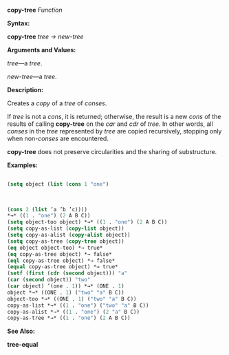 **copy-tree** *Function* 



**Syntax:** 



**copy-tree** *tree → new-tree* 



**Arguments and Values:** 



*tree*—a *tree*. 



*new-tree*—a *tree*. 



**Description:** 



Creates a *copy* of a *tree* of *conses*. 



If *tree* is not a *cons*, it is returned; otherwise, the result is a new *cons* of the results of calling **copy-tree** on the *car* and *cdr* of *tree*. In other words, all *conses* in the *tree* represented by *tree* are copied recursively, stopping only when non-*conses* are encountered. 



**copy-tree** does not preserve circularities and the sharing of substructure. 



**Examples:**
```lisp
 
(setq object (list (cons 1 "one") 

 
 
(cons 2 (list ’a ’b ’c)))) 
*→* ((1 . "one") (2 A B C)) 
(setq object-too object) *→* ((1 . "one") (2 A B C)) 
(setq copy-as-list (copy-list object)) 
(setq copy-as-alist (copy-alist object)) 
(setq copy-as-tree (copy-tree object)) 
(eq object object-too) *→ true* 
(eq copy-as-tree object) *→ false* 
(eql copy-as-tree object) *→ false* 
(equal copy-as-tree object) *→ true* 
(setf (first (cdr (second object))) "a" 
(car (second object)) "two" 
(car object) ’(one . 1)) *→* (ONE . 1) 
object *→* ((ONE . 1) ("two" "a" B C)) 
object-too *→* ((ONE . 1) ("two" "a" B C)) 
copy-as-list *→* ((1 . "one") ("two" "a" B C)) 
copy-as-alist *→* ((1 . "one") (2 "a" B C)) 
copy-as-tree *→* ((1 . "one") (2 A B C)) 

```
**See Also:** 



**tree-equal** 



